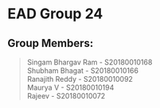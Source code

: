 # EAD Group 24
## Group Members:  
> Singam Bhargav Ram - S20180010168  
> Shubham Bhagat - S20180010166  
> Ranajith Reddy - S20180010092  
> Maurya V - S20180010194  
> Rajeev - S20180010072  


